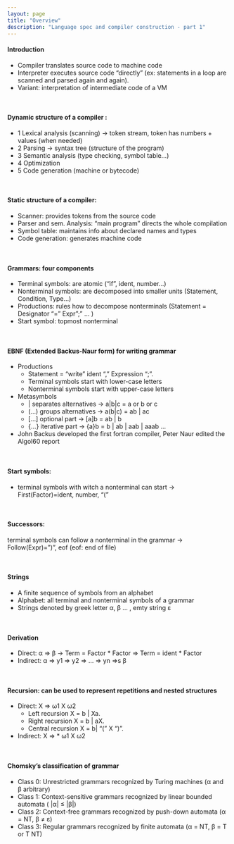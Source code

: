 ```yaml
---
layout: page
title: "Overview"
description: "Language spec and compiler construction - part 1"
---
```


#### Introduction

* Compiler translates source code to machine code
* Interpreter executes source code “directly” (ex: statements in a loop are scanned and parsed again and again).
* Variant: interpretation of intermediate code of a VM

<br/>

#### Dynamic structure of a compiler :

* 1 Lexical analysis (scanning) -> token stream, token has numbers + values (when needed)
* 2 Parsing -> syntax tree (structure of the program)
* 3 Semantic analysis (type checking, symbol table…)
* 4 Optimization
* 5 Code generation (machine or bytecode)

<br/>

#### Static structure of a compiler:

* Scanner: provides tokens from the source code
* Parser and sem. Analysis: “main program” directs the whole compilation
* Symbol table: maintains info about declared names and types
* Code generation: generates machine code

<br/>

#### Grammars: four components
* Terminal symbols: are atomic (“if”, ident, number…)
* Nonterminal symbols: are decomposed into smaller units (Statement, Condition, Type…)
* Productions: rules how to decompose nonterminals (Statement = Designator “=” Expr”;” … )
* Start symbol: topmost nonterminal

<br/>

#### EBNF (Extended Backus-Naur form) for writing grammar
* Productions
    - Statement = “write” ident “,” Expression “;”.
    - Terminal symbols start with lower-case letters
    - Nonterminal symbols start with upper-case letters
* Metasymbols
    - | separates alternatives -> a|b|c = a or b or c
    - (…) groups alternatives -> a(b|c) = ab | ac
    - […] optional part -> [a]b = ab | b
    - {…} iterative part -> {a}b = b | ab | aab | aaab …
* John Backus developed the first fortran compiler, Peter Naur edited the Algol60 report

<br/>

#### Start symbols:

* terminal symbols with witch a nonterminal can start -> First(Factor)=ident, number, “(”

<br/>

#### Successors:

terminal symbols can follow a nonterminal in the grammar -> Follow(Expr)=”)”, eof (eof: end of file)

<br/>

#### Strings

* A finite sequence of symbols from an alphabet
* Alphabet: all terminal and nonterminal symbols of a grammar
* Strings denoted by greek letter α, β … , emty string ε

<br/>

#### Derivation

* Direct: α => β -> Term = Factor * Factor => Term = ident * Factor
* Indirect: α => y1 => y2 => … => yn =>s β

<br/>

#### Recursion: can be used to represent repetitions and nested structures

* Direct: X => ω1 X ω2
    - Left recursion X = b | Xa.
    - Right recursion X = b | aX.
    - Central recursion X = b| “(” X “)”.
* Indirect: X => * ω1 X ω2

<br/>

#### Chomsky’s classification of grammar

* Class 0: Unrestricted grammars recognized by Turing machines (α and β arbitrary)
* Class 1: Context-sensitive grammars recognized by linear bounded automata ( |α| ≤ |β|)
* Class 2: Context-free grammars recognized by push-down automata (α = NT, β ≠ ε)
* Class 3: Regular grammars recognized by finite automata (α = NT, β = T or T NT)

